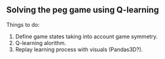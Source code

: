 ## Solving the peg game using Q-learning

Things to do:
1. Define game states taking into account game symmetry.
2. Q-learning alorithm.
3. Replay learning process with visuals (Pandas3D?).
